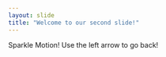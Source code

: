 ```yaml
---
layout: slide
title: "Welcome to our second slide!"
---
```

Sparkle Motion!
Use the left arrow to go back!
